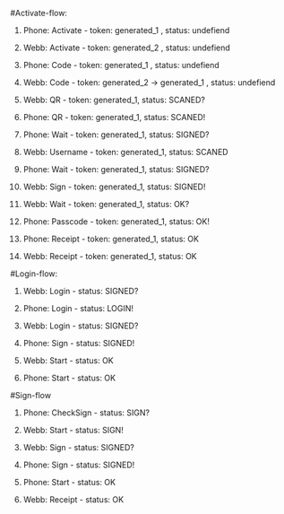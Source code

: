 
#Activate-flow:
1. Phone: Activate - token: generated_1 , status: undefiend
1. Webb: Activate - token: generated_2 , status: undefiend

2. Phone: Code - token: generated_1 , status: undefiend
2. Webb: Code -  token: generated_2 -> generated_1 , status: undefiend

3. Webb: QR - token: generated_1, status: SCANED?
3. Phone: QR - token: generated_1, status: SCANED!

4. Phone: Wait - token: generated_1, status: SIGNED?
4. Webb: Username - token: generated_1, status: SCANED

5. Phone: Wait - token: generated_1, status: SIGNED?
5. Webb: Sign - token: generated_1, status: SIGNED!

6. Webb: Wait - token: generated_1, status: OK?
6. Phone: Passcode - token: generated_1, status: OK!

7. Phone: Receipt - token: generated_1, status: OK
7. Webb: Receipt - token: generated_1, status: OK

#Login-flow:

1. Webb: Login - status: SIGNED?
1. Phone: Login - status: LOGIN!

2. Webb: Login - status: SIGNED?
2. Phone: Sign - status: SIGNED!

3. Webb: Start - status: OK
2. Phone: Start - status: OK

#Sign-flow

1. Phone: CheckSign - status: SIGN?
1. Webb: Start - status: SIGN!

2. Webb: Sign - status: SIGNED?
2. Phone: Sign - status: SIGNED!

3. Phone: Start - status: OK
3. Webb: Receipt - status: OK
